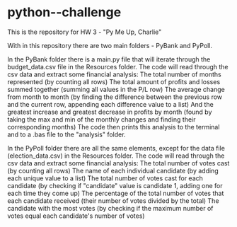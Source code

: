 # python--challenge
This is the repository for HW 3 - "Py Me Up, Charlie"

With in this repository there are two main folders - PyBank and PyPoll.

In the PyBank folder there is a main.py file that will iterate through the budget_data.csv file in the Resources folder. The code will read through the csv data and extract some financial analysis:
    The total number of months represented 
        (by counting all rows)
    The total amount of profits and losses summed together 
        (summing all values in the P/L row)
    The average change from month to month 
        (by finding the difference between the previous row and the current row, appending each difference value to a list)
    And the greatest increase and greatest decrease in profits by month 
        (found by taking the max and min of the monthly changes and finding their corresponding months)
    The code then prints this analysis to the terminal and to a .bas file to the "analysis" folder.

In the PyPoll folder there are all the same elements, except for the data file (election_data.csv) in the Resources folder. The code will read through the csv data and extract some financial analysis:
    The total number of votes cast 
        (by counting all rows)
    The name of each individual candidate 
        (by adding each unique value to a list)
    The total number of votes cast  for each candidate 
        (by checking if "candidate" value is candidate 1, adding one for each time they come up)
    The percentage of the total number of votes that each candidate received
        (their number of votes divided by the total)
    The candidate with the most votes 
        (by checking if the maximum number of votes equal each candidate's number of votes)
